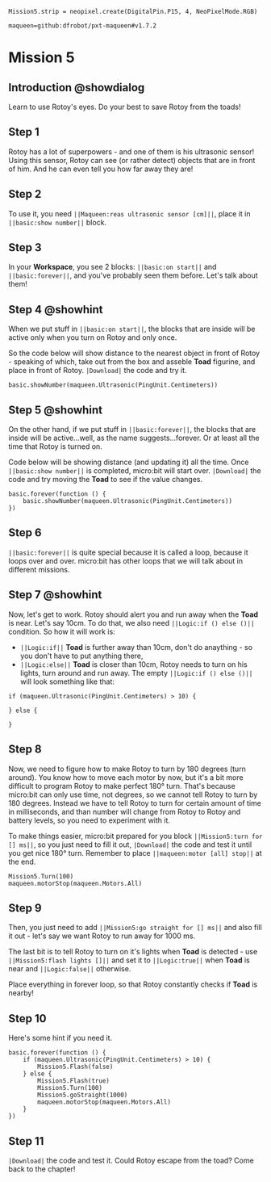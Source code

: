 ```customts
Mission5.strip = neopixel.create(DigitalPin.P15, 4, NeoPixelMode.RGB)
```

```package
maqueen=github:dfrobot/pxt-maqueen#v1.7.2
```

# Mission 5

## Introduction @showdialog

Learn to use Rotoy's eyes. Do your best to save Rotoy from the toads!

## Step 1

Rotoy has a lot of superpowers - and one of them is his ultrasonic sensor! Using this sensor, Rotoy can see (or rather detect) objects that are in front of him. And he can even tell you how far away they are!

## Step 2

To use it, you need  ``||Maqueen:reas ultrasonic sensor [cm]||``, place it in ``||basic:show number||`` block.

## Step 3

In your **Workspace**, you see 2 blocks: ``||basic:on start||`` and ``||basic:forever||``, and you've probably seen them before. Let's talk about them!

## Step 4 @showhint

When we put stuff in ``||basic:on start||``, the blocks that are inside will be active only when you turn on Rotoy and only once.

So the code below will show distance to the nearest object in front of Rotoy - speaking of which, take out from the box and asseble **Toad** figurine, and place in front of Rotoy. ``|Download|`` the code and try it.

```blocks
basic.showNumber(maqueen.Ultrasonic(PingUnit.Centimeters))
```

## Step 5 @showhint

On the other hand, if we put stuff in ``||basic:forever||``, the blocks that are inside will be active...well, as the name suggests...forever. Or at least all the time that Rotoy is turned on.

Code below will be showing distance (and updating it) all the time. Once ``||basic:show number||`` is completed, micro:bit will start over. ``|Download|`` the code and try moving the **Toad** to see if the value changes.

```block
basic.forever(function () {
    basic.showNumber(maqueen.Ultrasonic(PingUnit.Centimeters))
})
```

## Step 6

``||basic:forever||`` is quite special because it is called a loop, because it loops over and over. micro:bit has other loops that we will talk about in different missions.

## Step 7 @showhint

Now, let's get to work. Rotoy should alert you and run away when the **Toad** is near. Let's say 10cm. To do that, we also need ``||Logic:if () else ()||`` condition. So how it will work is:
- ``||Logic:if||`` **Toad** is further away than 10cm, don't do anaything - so you don't have to put anything there,
- ``||Logic:else||`` **Toad** is closer than 10cm, Rotoy needs to turn on his lights, turn around and run away.
The empty ``||Logic:if () else ()||`` will look something like that:

```block
if (maqueen.Ultrasonic(PingUnit.Centimeters) > 10) {
	
} else {
	
}
```

## Step 8

Now, we need to figure how to make Rotoy to turn by 180 degrees (turn around). You know how to move each motor by now, but it's a bit more difficult to program Rotoy to make perfect 180° turn. That's because micro:bit can only use time, not degrees, so we cannot tell Rotoy to turn by 180 degrees. Instead we have to tell Rotoy to turn for certain amount of time in milliseconds, and than number will change from Rotoy to Rotoy and battery levels, so you need to experiment with it.

To make things easier, micro:bit prepared for you block ``||Mission5:turn for [] ms||``, so you just need to fill it out, ``|Download|`` the code and test it until you get nice 180° turn. Remember to place ``||maqueen:motor [all] stop||`` at the end.

```blocks
Mission5.Turn(100)
maqueen.motorStop(maqueen.Motors.All)
```

## Step 9

Then, you just need to add ``||Mission5:go straight for [] ms||`` and also fill it out - let's say we want Rotoy to run away for 1000 ms.

The last bit is to tell Rotoy to turn on it's lights when **Toad** is detected - use ``||Mission5:flash lights []||`` and set it to ``||Logic:true||`` when **Toad** is near and ``||Logic:false||`` otherwise.

Place everything in forever loop, so that Rotoy constantly checks if **Toad** is nearby!

## Step 10

Here's some hint if you need it.

```block
basic.forever(function () {
    if (maqueen.Ultrasonic(PingUnit.Centimeters) > 10) {
    	Mission5.Flash(false)
    } else {
        Mission5.Flash(true)
        Mission5.Turn(100)
        Mission5.goStraight(1000)
        maqueen.motorStop(maqueen.Motors.All)
    }
})
```

## Step 11
``|Download|`` the code and test it. Could Rotoy escape from the toad? Come back to the chapter!